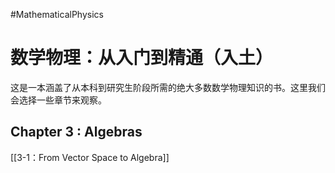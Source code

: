 #MathematicalPhysics  

# 数学物理：从入门到精通（入土）
这是一本涵盖了从本科到研究生阶段所需的绝大多数数学物理知识的书。这里我们会选择一些章节来观察。

## Chapter 3 : Algebras 
[[3-1：From Vector Space to Algebra]]


